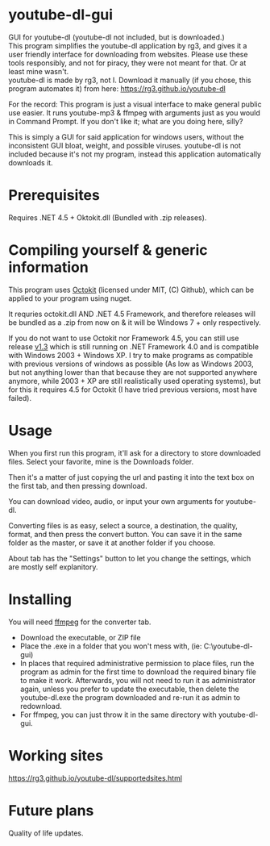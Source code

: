 # youtube-dl-gui
GUI for youtube-dl (youtube-dl not included, but is downloaded.)  
This program simplifies the youtube-dl application by rg3, and gives it a user friendly interface for downloading from websites. Please use these tools responsibly, and not for piracy, they were not meant for that. Or at least mine wasn't.  
youtube-dl is made by rg3, not I. Download it manually (if you chose, this program automates it) from here: https://rg3.github.io/youtube-dl

For the record: This program is just a visual interface to make general public use easier. It runs youtube-mp3 & ffmpeg with arguments just as you would in Command Prompt. If you don't like it; what are you doing here, silly?

This is simply a GUI for said application for windows users, without the inconsistent GUI bloat, weight, and possible viruses. youtube-dl is not included because it's not my program, instead this application automatically downloads it.

# Prerequisites
Requires .NET 4.5 + Oktokit.dll (Bundled with .zip releases).

# Compiling yourself & generic information
This program uses [Octokit](https://octokit.github.io/) (licensed under MIT, (C) Github), which can be applied to your program using nuget.

It requries octokit.dll AND .NET 4.5 Framework, and therefore releases will be bundled as a .zip from now on & it will be Windows 7 + only respectively.

If you do not want to use Octokit nor Framework 4.5, you can still use release [v1.3](https://github.com/obscurename/youtube-dl-gui/releases/tag/v1.3) which is still running on .NET Framework 4.0 and is compatible with Windows 2003 + Windows XP. I try to make programs as compatible with previous versions of windows as possible (As low as Windows 2003, but not anything lower than that because they are not supported anywhere anymore, while 2003 + XP are still realistically used operating systems), but for this it requires 4.5 for Octokit (I have tried previous versions, most have failed).

# Usage

When you first run this program, it'll ask for a directory to store downloaded files. Select your favorite, mine is the Downloads folder.

Then it's a matter of just copying the url and pasting it into the text box on the first tab, and then pressing download.

You can download video, audio, or input your own arguments for youtube-dl.

Converting files is as easy, select a source, a destination, the quality, format, and then press the convert button. You can save it in the same folder as the master, or save it at another folder if you choose.

About tab has the "Settings" button to let you change the settings, which are mostly self explanitory.

# Installing
You will need [ffmpeg](https://ffmpeg.org/) for the converter tab.

- Download the executable, or ZIP file
- Place the .exe in a folder that you won't mess with, (ie: C:\youtube-dl-gui)
- In places that required administrative permission to place files, run the program as admin for the first time to download the required binary file to make it work. Afterwards, you will not need to run it as administrator again, unless you prefer to update the executable, then delete the youtube-dl.exe the program downloaded and re-run it as admin to redownload.
- For ffmpeg, you can just throw it in the same directory with youtube-dl-gui.

# Working sites

https://rg3.github.io/youtube-dl/supportedsites.html

# Future plans

Quality of life updates.
